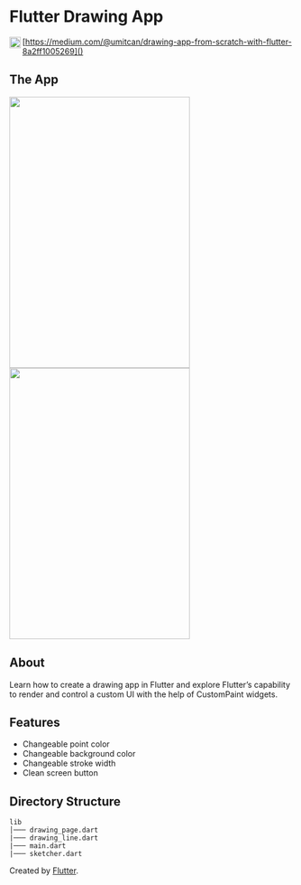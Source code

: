 # Flutter Drawing App 

<img align="left" alt=“Dart” width="20px" src="https://www.vectorlogo.zone/logos/medium/medium-icon.svg" />[https://medium.com/@umitcan/drawing-app-from-scratch-with-flutter-8a2ff1005269]()

## The App
<img src="https://raw.githubusercontent.com/coch82/flutter_drawer/main/images/drawing_app.gif" width="320" height="480" /><img src="https://raw.githubusercontent.com/coch82/flutter_drawer/main/images/draw_app_image.png" width="320" height="480" />

## About
Learn how to create a drawing app in Flutter and explore Flutter’s capability to render and control a custom UI with the help of CustomPaint widgets.





## Features
* Changeable point color
* Changeable background color
* Changeable stroke width
* Clean screen button


## Directory Structure 
```
lib
│─── drawing_page.dart    
|─── drawing_line.dart
|─── main.dart
|─── sketcher.dart

```

Created by [Flutter](https://flutter.dev).

